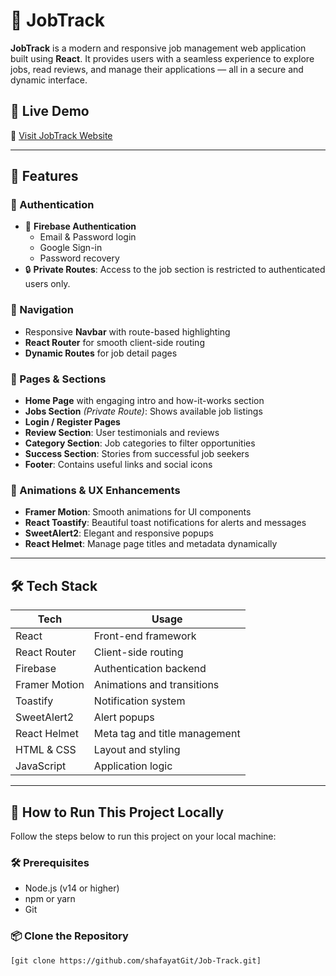 # 🌟 JobTrack

**JobTrack** is a modern and responsive job management web application built using **React**. It provides users with a seamless experience to explore jobs, read reviews, and manage their applications — all in a secure and dynamic interface.

## 🚀 Live Demo

🔗 [Visit JobTrack Website](https://job-track-as9.netlify.app/)

---

## 📌 Features

### 🔐 Authentication

- 🔸 **Firebase Authentication**
  - Email & Password login
  - Google Sign-in
  - Password recovery
- 🔒 **Private Routes**: Access to the job section is restricted to authenticated users only.

### 🧭 Navigation

- Responsive **Navbar** with route-based highlighting
- **React Router** for smooth client-side routing
- **Dynamic Routes** for job detail pages

### 📂 Pages & Sections

- **Home Page** with engaging intro and how-it-works section
- **Jobs Section** _(Private Route)_: Shows available job listings
- **Login / Register Pages**
- **Review Section**: User testimonials and reviews
- **Category Section**: Job categories to filter opportunities
- **Success Section**: Stories from successful job seekers
- **Footer**: Contains useful links and social icons

### 💫 Animations & UX Enhancements

- **Framer Motion**: Smooth animations for UI components
- **React Toastify**: Beautiful toast notifications for alerts and messages
- **SweetAlert2**: Elegant and responsive popups
- **React Helmet**: Manage page titles and metadata dynamically

---

## 🛠️ Tech Stack

| Tech          | Usage                         |
| ------------- | ----------------------------- |
| React         | Front-end framework           |
| React Router  | Client-side routing           |
| Firebase      | Authentication backend        |
| Framer Motion | Animations and transitions    |
| Toastify      | Notification system           |
| SweetAlert2   | Alert popups                  |
| React Helmet  | Meta tag and title management |
| HTML & CSS    | Layout and styling            |
| JavaScript    | Application logic             |

---
## 🚀 How to Run This Project Locally

Follow the steps below to run this project on your local machine:

### 🛠️ Prerequisites

- Node.js (v14 or higher)
- npm or yarn
- Git

### 📦 Clone the Repository

```bash
[git clone https://github.com/shafayatGit/Job-Track.git]
